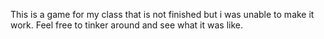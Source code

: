 This is a game for my class that is not finished but i was unable to make it work. Feel free to tinker around and see what it was like.
